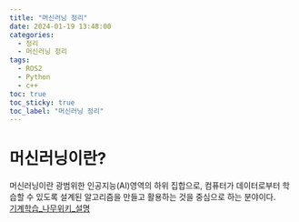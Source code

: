```yaml
---
title: "머신러닝 정리"
date: 2024-01-19 13:48:00
categories:
  - 정리
  - 머신러닝 정리
tags:
  - ROS2
  - Python
  - c++
toc: true
toc_sticky: true
toc_label: "머신러닝 정리"
---
```


# 머신러닝이란?   
머신러닝이란 광범위한 인공지능(AI)영역의 하위 집합으로, 컴퓨터가 데이터로부터 학습할 수 있도록 설계된 알고리즘을 만들고 활용하는 것을 중심으로 하는 분야이다.   
[기계학습_나무위키_설명](https://namu.wiki/w/기계학습)   


